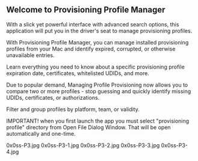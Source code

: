 ## Welcome to Provisioning Profile Manager






With a slick yet powerful interface with advanced search options, this application will put you in the driver's seat to manage provisioning profiles.

With Provisioning Profile Manager, you can manage installed provisioning profiles from your Mac and identify expired, corrupted, or otherwise unavailable entries.

Learn everything you need to know about a specific provisioning profile expiration date, certificates, whitelisted UDIDs, and more.

Due to popular demand, Managing Profile Provisioning now allows you to compare two or more profiles - stop guessing and quickly identify missing UDIDs, certificates, or authorizations.

Filter and group profiles by platform, team, or validity.

IMPORTANT! when you first launch the app you must select "provisioning profile" directory from Open File Dialog Window. That will be open automatically and one-time. 

0x0ss-P3.jpg
0x0ss-P3-1.jpg
0x0ss-P3-2.jpg
0x0ss-P3-3.jpg
0x0ss-P3-4.jpg
